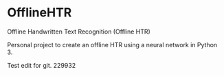 # OfflineHTR
Offline Handwritten Text Recognition (Offline HTR)

Personal project to create an offline HTR using a neural network in Python 3.

Test edit for git. 229932